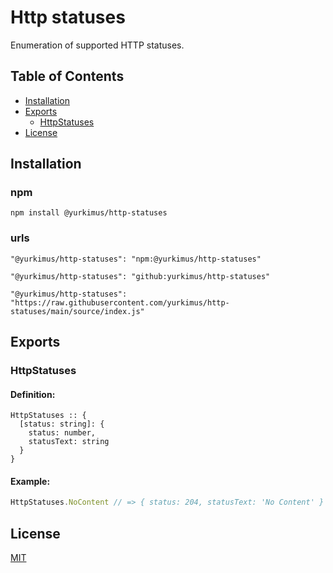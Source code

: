# Http statuses

Enumeration of supported HTTP statuses.

## Table of Contents

- [Installation](#installation)
- [Exports](#exports)
  - [HttpStatuses](#httpstatuses)
- [License](#license)

## Installation

### npm

```
npm install @yurkimus/http-statuses
```

### urls

```
"@yurkimus/http-statuses": "npm:@yurkimus/http-statuses"
```

```
"@yurkimus/http-statuses": "github:yurkimus/http-statuses"
```

```
"@yurkimus/http-statuses": "https://raw.githubusercontent.com/yurkimus/http-statuses/main/source/index.js"
```

## Exports

### HttpStatuses

#### Definition:

```
HttpStatuses :: {
  [status: string]: {
    status: number,
    statusText: string
  }
}
```

#### Example:

```javascript
HttpStatuses.NoContent // => { status: 204, statusText: 'No Content' }
```

## License

[MIT](LICENSE)
